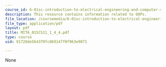 ```yaml
---
course_id: 6-01sc-introduction-to-electrical-engineering-and-computer-science-i-spring-2011
description: This resource contains information related to OOPs.
file_location: /coursemedia/6-01sc-introduction-to-electrical-engineering-and-computer-science-i-spring-2011/91728de564370fc869147f0f963e9071_MIT6_01SCS11_1_4_4.pdf
file_type: application/pdf
layout: pdf
title: MIT6_01SCS11_1_4_4.pdf
type: course
uid: 91728de564370fc869147f0f963e9071

---
```

None
